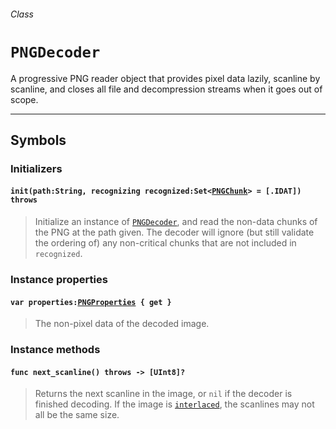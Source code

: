 ###### Class

# `PNGDecoder`

A progressive PNG reader object that provides pixel data lazily, scanline by scanline, and closes all file and decompression streams when it goes out of scope.

------

## Symbols

### Initializers

#### `init(path:String, recognizing recognized:Set<`[`PNGChunk`](pngchunk.md)`> = [.IDAT]) throws`

> Initialize an instance of [`PNGDecoder`](pngdecoder.md), and read the non-data chunks of the PNG at the path given. The decoder will ignore (but still validate the ordering of) any non-critical chunks that are not included in `recognized`.

### Instance properties

#### `var properties:`[`PNGProperties`](pngproperties.md)` { get }`

> The non-pixel data of the decoded image.

### Instance methods

#### `func next_scanline() throws -> [UInt8]?`

> Returns the next scanline in the image, or `nil` if the decoder is finished decoding. If the image is [`interlaced`](pngproperties.md#let-interlacedbool), the scanlines may not all be the same size.
